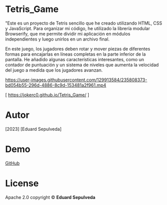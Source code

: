 # Tetris_Game

"Este es un proyecto de Tetris sencillo que he creado utilizando HTML, CSS y JavaScript. Para organizar mi código, he utilizado la librería modular Browserify, que me permite dividir mi aplicación en módulos independientes y luego unirlos en un archivo final.

En este juego, los jugadores deben rotar y mover piezas de diferentes formas para encajarlas en líneas completas en la parte inferior de la pantalla. He añadido algunas características interesantes, como un contador de puntuación y un sistema de niveles que aumenta la velocidad del juego a medida que los jugadores avanzan.



https://user-images.githubusercontent.com/129913584/235808373-bd054b55-296d-4886-8c9d-153481a2f961.mp4

[ https://jokerc0.github.io/Tetris_Game/ ]



# Autor
 [2023] [Eduard Sepulveda]


# Demo

[GitHub](https://github.com/JokerC0)


# License

Apache 2.0 copyright ©  **Eduard Sepulveda**

